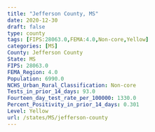 ```yaml
---
title: "Jefferson County, MS"
date: 2020-12-30
draft: false
type: county
tags: [FIPS:28063.0,FEMA:4.0,Non-core,Yellow]
categories: [MS]
County: Jefferson County
State: MS
FIPS: 28063.0
FEMA_Region: 4.0
Population: 6990.0
NCHS_Urban_Rural_Classification: Non-core
Tests_in_prior_14_days: 93.0
Fourteen_day_test_rate_per_100000: 1330.0
Percent_Positivity_in_prior_14_days: 0.301
Level: Yellow
url: /states/MS/jefferson-county
---
```



